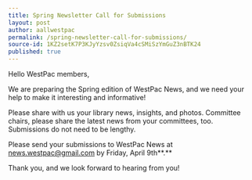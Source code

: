 ```yaml
---
title: Spring Newsletter Call for Submissions
layout: post
author: aallwestpac
permalink: /spring-newsletter-call-for-submissions/
source-id: 1KZ2setK7P3KJyYzsv0ZsiqVa4cSMiSzYmGuZ3nBTK24
published: true
---
```

Hello WestPac members,

We are preparing the Spring edition of WestPac News, and we need your help to make it interesting and informative!

Please share with us your library news, insights, and photos.  Committee chairs, please share the latest news from your committees, too. Submissions do not need to be lengthy.

Please send your submissions to WestPac News at [news.westpac@gmail.com](mailto:news.westpac@gmail.com) by Friday, April 9th**.**

Thank you, and we look forward to hearing from you!
